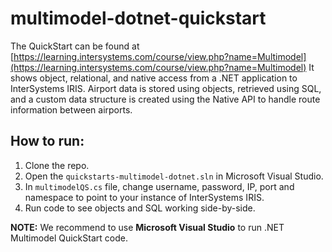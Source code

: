 # multimodel-dotnet-quickstart

The QuickStart can be found at [https://learning.intersystems.com/course/view.php?name=Multimodel](https://learning.intersystems.com/course/view.php?name=Multimodel)
It shows object, relational, and native access from a .NET application to InterSystems IRIS. 
Airport data is stored using objects, retrieved using SQL, and a custom data structure is created using the Native API to handle route information between airports.

## How to run:

1. Clone the repo.
2. Open the `quickstarts-multimodel-dotnet.sln` in Microsoft Visual Studio.
3. In `multimodelQS.cs` file, change username, password, IP, port and namespace to point to your instance of InterSystems IRIS.
4. Run code to see objects and SQL working side-by-side.
 
**NOTE:** We recommend to use **Microsoft Visual Studio** to run .NET Multimodel QuickStart code.
